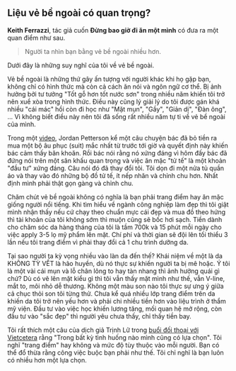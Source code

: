 ## Liệu vẻ bề ngoài có quan trọng?


**Keith Ferrazzi**, tác giả cuốn **Đừng bao giờ đi ăn một mình** có đưa ra một quan điểm như sau.

> Người ta nhìn bạn bằng vẻ bề ngoài nhiều hơn.

Dưới đây là những suy nghĩ của tôi về vẻ bề ngoài.

Vẻ bề ngoài là những thứ gây ấn tượng với người khác khi họ gặp bạn, không chỉ có hình thức mà còn cả cách ăn nói và ngôn ngữ cơ thể. Bị ảnh hưởng bởi tư tưởng "Tốt gỗ hơn tốt nước sơn" trong nhiều năm khiến tôi trở nên xuề xòa trong hình thức. Điều này cũng lý giải lý do tôi được gán khá nhiều "cái mác" hồi còn đi học như "Mặt mụn", "Gầy", "Giản dị", "Đàn ông", ... Vì không biết điều này nên tôi đã sống rất nhiều năm tự ti về vẻ bề ngoài của mình.

Trong một [video](https://www.youtube.com/watch?v=XGB4l0ZuV2Y), Jordan Petterson kể một câu chuyện bác đã bỏ tiền ra mua một bộ âu phục (suit) mắc nhất từ trước tới giờ và quyết định này khiến bác cảm thấy băn khoăn. Rồi bác nói rằng nó xứng đáng vì hôm đấy bác đã đứng nói trên một sân khấu quan trọng và việc ăn mặc "tử tế" là một khoản "đầu tư" xứng đáng. Câu nói đó đã thay đổi tôi. Tôi dọn đi một nửa tủ quần áo và thay vào đó những bộ đồ tử tế, ít nếp nhăn và chỉnh chu hơn. Nhất định mình phải thật gọn gàng và chỉnh chu.

Chăm chút vẻ bề ngoài không có nghĩa là bạn phải trang điểm hay ăn mặc giống người nổi tiếng. Khi tìm hiểu về ngành công nghiệp làm đẹp thì tôi giật mình nhận thấy nếu cứ chạy theo chuẩn mực cái đẹp và mua đồ theo hứng thì tài khoản của tôi không sớm thì muộn cũng sẽ bốc hơi sạch. Tiền dành cho chăm sóc da hàng tháng của tôi là tầm 700k và 15 phút mỗi ngày cho việc apply 3-5 lọ mỹ phẩm lên mặt. Chí phí và thời gian sẽ đội lên tối thiểu 3 lần nếu tôi trang điểm vì phải thay đổi cả 1 chu trình dưỡng da.

Tại sao người ta kỳ vọng nhiều vào làn da đến thế? Khái niệm về một là da KHÔNG TỲ VẾT là hão huyền, dù nó thực sự khiến người ta bị mê hoặc. Ý tôi là một vài cái mụn và lỗ chân lông to hay tàn nhang thì ảnh hưởng quái gì chứ? Dù có vẽ lên mặt kiểu gì thì tôi vẫn thấy mặt mình như thế, vẫn V-line, mắt to, môi nhỏ dễ thương. Không một màu son nào tôi thực sự ưng ý giữa cả chục thỏi son tôi từng thử. Chưa kể quá nhiều lớp trang điểm trên da khiến da tôi trở nên yếu hơn và phải chi nhiều tiền hơn vào liệu trình ở thẩm mỹ viện. Đầu tư vào việc học khiến lương tăng, mối quan hệ mở rộng, còn đầu tư vào "sắc đẹp" thì người yêu chưa thấy, chỉ thấy tiền bay.

Tôi rất thích một câu của dịch giả Trịnh Lữ trong [buổi đối thoại với Vietcetera](https://youtu.be/UnsNNu1xgQI?t=2289) rằng "Trong bất kỳ tình huống nào mình cũng có lựa chọn". Tôi nghĩ "trang điểm" hay không và mức độ tùy thuộc vào mỗi người. Bạn có thể đổ thừa rằng công việc buộc bạn phải như thế. Tôi chỉ nghĩ là bạn luôn có nhiều hơn một lựa chọn.
